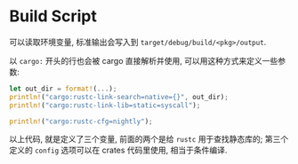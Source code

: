 
# Build Script

可以读取环境变量, 标准输出会写入到 `target/debug/build/<pkg>/output`. 

以 `cargo:` 开头的行也会被 cargo 直接解析并使用, 可以用这种方式来定义一些参数:

```rust
let out_dir = format!(...);
println!("cargo:rustc-link-search=native={}", out_dir);
println!("cargo:rustc-link-lib=static=syscall");

println!("cargo:rustc-cfg=nightly");
```

以上代码, 就是定义了三个变量, 前面的两个是给 `rustc` 用于查找静态库的; 第三个
定义的 `config` 选项可以在 crates 代码里使用, 相当于条件编译.
